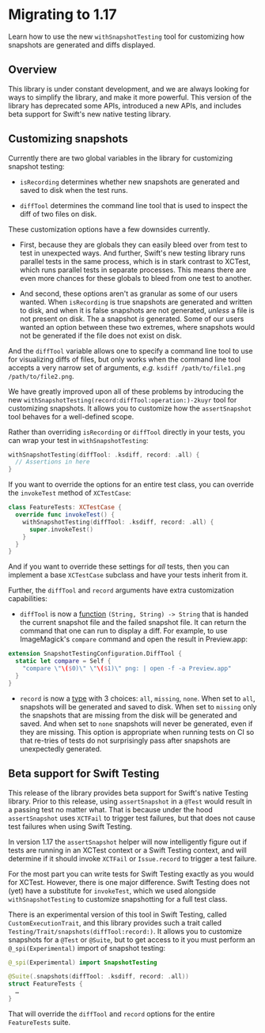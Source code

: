 # Migrating to 1.17

Learn how to use the new `withSnapshotTesting` tool for customizing how snapshots are generated and
diffs displayed.

## Overview

This library is under constant development, and we are always looking for ways to simplify the 
library, and make it more powerful. This version of the library has deprecated some APIs,
introduced a new APIs, and includes beta support for Swift's new native testing library.  

## Customizing snapshots

Currently there are two global variables in the library for customizing snapshot testing:

  * ``isRecording`` determines whether new snapshots are generated and saved to disk when the test
    runs.

  * ``diffTool`` determines the command line tool that is used to inspect the diff of two files on
    disk.

These customization options have a few downsides currently. 

  * First, because they are globals they can easily bleed over from test to test in unexpected ways.
    And further, Swift's new testing library runs parallel tests in the same process, which is in
    stark contrast to XCTest, which runs parallel tests in separate processes. This means there are
    even more chances for these globals to bleed from one test to another.

  * And second, these options aren't as granular as some of our users wanted. When ``isRecording``
    is true snapshots are generated and written to disk, and when it is false snapshots are not 
    generated, _unless_ a file is not present on disk. The a snapshot _is_ generated. Some of our
    users wanted an option between these two extremes, where snapshots would not be generated if the
    file does not exist on disk.

And the ``diffTool`` variable allows one to specify a command line tool to use for visualizing
diffs of files, but only works when the command line tool accepts a very narrow set of arguments, 
_e.g._ `ksdiff /path/to/file1.png /path/to/file2.png`.

We have greatly improved upon all of these problems by introducing the new 
``withSnapshotTesting(record:diffTool:operation:)-2kuyr`` tool for customizing snapshots. It 
allows you to customize how the `assertSnapshot` tool behaves for a well-defined scope.

Rather than overriding `isRecording` or `diffTool` directly in your tests, you can wrap your test in
`withSnapshotTesting`:

```swift
withSnapshotTesting(diffTool: .ksdiff, record: .all) {
  // Assertions in here
}
```

If you want to override the options for an entire test class, you can override the `invokeTest`
method of `XCTestCase`:

```swift
class FeatureTests: XCTestCase {
  override func invokeTest() {
    withSnapshotTesting(diffTool: .ksdiff, record: .all) {
      super.invokeTest()
    }
  }
}
```

And if you want to override these settings for _all_ tests, then you can implement a base
`XCTestCase` subclass and have your tests inherit from it.

Further, the `diffTool` and `record` arguments have extra customization capabilities:

  * `diffTool` is now a [function](<doc:SnapshotTestingConfiguration/DiffTool-swift.struct>) 
    `(String, String) -> String` that is handed the current snapshot file and the failed snapshot
    file. It can return the command that one can run to display a diff. For example, to use
    ImageMagick's `compare` command and open the result in Preview.app:

  ```swift
  extension SnapshotTestingConfiguration.DiffTool {
    static let compare = Self { 
      "compare \"\($0)\" \"\($1)\" png: | open -f -a Preview.app" 
    }
  }
  ```

  * `record` is now a [type](<doc:SnapshotTestingConfiguration/Record-swift.struct>) with 3
    choices: `all`, `missing`, `none`. When set to `all`, snapshots will be generated and saved to 
    disk. When set to `missing` only the snapshots that are missing from the disk will be generated
    and saved. And when set to `none` snapshots will never be generated, even if they are missing.
    This option is appropriate when running tests on CI so that re-tries of tests do not
    surprisingly pass after snapshots are unexpectedly generated.

## Beta support for Swift Testing

This release of the library provides beta support for Swift's native Testing library. Prior to this
release, using `assertSnapshot` in a `@Test` would result in a passing test no matter what. That is
because under the hood `assertSnapshot` uses `XCTFail` to trigger test failures, but that does not
cause test failures when using Swift Testing.

In version 1.17 the `assertSnapshot` helper will now intelligently figure out if tests are running
in an XCTest context or a Swift Testing context, and will determine if it should invoke `XCTFail` or
`Issue.record` to trigger a test failure.

For the most part you can write tests for Swift Testing exactly as you would for XCTest. However,
there is one major difference. Swift Testing does not (yet) have a substitute for `invokeTest`,
which we used alongside `withSnapshotTesting` to customize snapshotting for a full test class.

There is an experimental version of this tool in Swift Testing, called `CustomExecutionTrait`, and
this library provides such a trait called ``Testing/Trait/snapshots(diffTool:record:)``. It allows 
you to customize snapshots for a `@Test` or `@Suite`, but to get access to it you must perform an
`@_spi(Experimental)` import of snapshot testing:

```swift
@_spi(Experimental) import SnapshotTesting

@Suite(.snapshots(diffTool: .ksdiff, record: .all))
struct FeatureTests {
  …
}
```

That will override the `diffTool` and `record` options for the entire `FeatureTests` suite.
